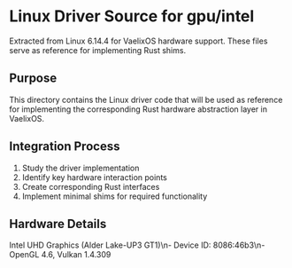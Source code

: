# Linux Driver Source for gpu/intel

Extracted from Linux 6.14.4 for VaelixOS hardware support.
These files serve as reference for implementing Rust shims.

## Purpose
This directory contains the Linux driver code that will be used as reference
for implementing the corresponding Rust hardware abstraction layer in VaelixOS.

## Integration Process
1. Study the driver implementation
2. Identify key hardware interaction points
3. Create corresponding Rust interfaces
4. Implement minimal shims for required functionality

## Hardware Details
Intel UHD Graphics (Alder Lake-UP3 GT1)\n- Device ID: 8086:46b3\n- OpenGL 4.6, Vulkan 1.4.309
